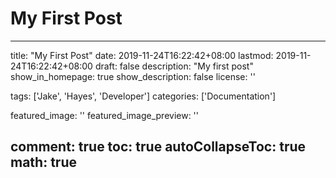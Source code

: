 # My First Post

---
title: "My First Post"
date: 2019-11-24T16:22:42+08:00
lastmod: 2019-11-24T16:22:42+08:00
draft: false
description: "My first post"
show_in_homepage: true
show_description: false
license: ''

tags: ['Jake', 'Hayes', 'Developer']
categories: ['Documentation']

featured_image: ''
featured_image_preview: ''

comment: true
toc: true
autoCollapseToc: true
math: true
---